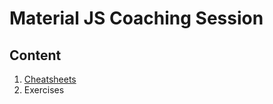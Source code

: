 # Material JS Coaching Session

## Content
1. [Cheatsheets](https://github.com/puckfried/coaching-js/tree/main/exercises)
2. Exercises
